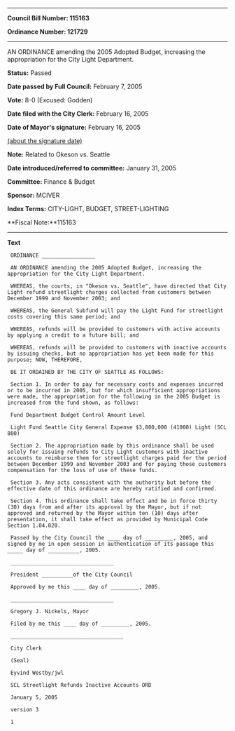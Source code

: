 

********

**Council Bill Number: 115163**
   
**Ordinance Number: 121729**
********

 AN ORDINANCE amending the 2005 Adopted Budget, increasing the appropriation for the City Light Department.

**Status:** Passed
   
**Date passed by Full Council:** February 7, 2005
   
**Vote:** 8-0 (Excused: Godden)
   
**Date filed with the City Clerk:** February 16, 2005
   
**Date of Mayor's signature:** February 16, 2005
   
[(about the signature date)](/~public/approvaldate.htm)
   
   
**Note:** Related to Okeson vs. Seattle

   
**Date introduced/referred to committee:** January 31, 2005
   
**Committee:** Finance & Budget
   
**Sponsor:** MCIVER
   
   
**Index Terms:** CITY-LIGHT, BUDGET, STREET-LIGHTING

**Fiscal Note:**115163

********

**Text**
   
```
 ORDINANCE _________________

 AN ORDINANCE amending the 2005 Adopted Budget, increasing the appropriation for the City Light Department.

 WHEREAS, the courts, in "Okeson vs. Seattle", have directed that City Light refund streetlight charges collected from customers between December 1999 and November 2003; and

 WHEREAS, the General Subfund will pay the Light Fund for streetlight costs covering this same period; and

 WHEREAS, refunds will be provided to customers with active accounts by applying a credit to a future bill; and

 WHEREAS, refunds will be provided to customers with inactive accounts by issuing checks, but no appropriation has yet been made for this purpose; NOW, THEREFORE,

 BE IT ORDAINED BY THE CITY OF SEATTLE AS FOLLOWS:

 Section 1. In order to pay for necessary costs and expenses incurred or to be incurred in 2005, but for which insufficient appropriations were made, the appropriation for the following in the 2005 Budget is increased from the fund shown, as follows:

 Fund Department Budget Control Amount Level

 Light Fund Seattle City General Expense $3,800,000 (41000) Light (SCL 800)

 Section 2. The appropriation made by this ordinance shall be used solely for issuing refunds to City Light customers with inactive accounts to reimburse them for streetlight charges paid for the period between December 1999 and November 2003 and for paying those customers compensation for the loss of use of these funds.

 Section 3. Any acts consistent with the authority but before the effective date of this ordinance are hereby ratified and confirmed.

 Section 4. This ordinance shall take effect and be in force thirty (30) days from and after its approval by the Mayor, but if not approved and returned by the Mayor within ten (10) days after presentation, it shall take effect as provided by Municipal Code Section 1.04.020.

 Passed by the City Council the ____ day of _________, 2005, and signed by me in open session in authentication of its passage this _____ day of __________, 2005.

 _________________________________

 President __________of the City Council

 Approved by me this ____ day of _________, 2005.

 _________________________________

 Gregory J. Nickels, Mayor

 Filed by me this ____ day of _________, 2005.

 ____________________________________

 City Clerk

 (Seal)

 Eyvind Westby/jwl

 SCL Streetlight Refunds Inactive Accounts ORD

 January 5, 2005

 version 3

 1

```
